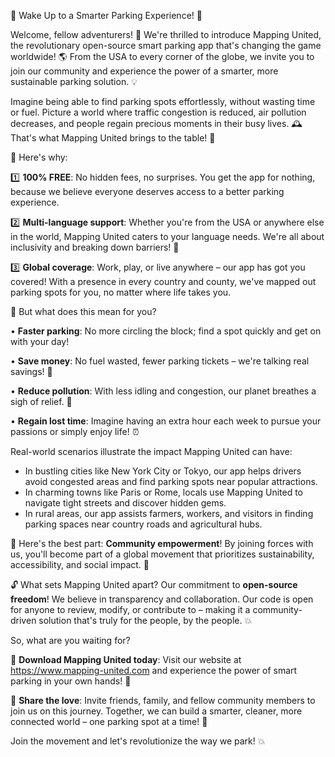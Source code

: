 🚨 Wake Up to a Smarter Parking Experience! 🚨

Welcome, fellow adventurers! 👋 We're thrilled to introduce Mapping United, the revolutionary open-source smart parking app that's changing the game worldwide! 🌎 From the USA to every corner of the globe, we invite you to join our community and experience the power of a smarter, more sustainable parking solution. 💡

Imagine being able to find parking spots effortlessly, without wasting time or fuel. Picture a world where traffic congestion is reduced, air pollution decreases, and people regain precious moments in their busy lives. 🕰️ That's what Mapping United brings to the table! 🍲

🎉 Here's why:

1️⃣ **100% FREE**: No hidden fees, no surprises. You get the app for nothing, because we believe everyone deserves access to a better parking experience.

2️⃣ **Multi-language support**: Whether you're from the USA or anywhere else in the world, Mapping United caters to your language needs. We're all about inclusivity and breaking down barriers! 🌈

3️⃣ **Global coverage**: Work, play, or live anywhere – our app has got you covered! With a presence in every country and county, we've mapped out parking spots for you, no matter where life takes you.

🚗 But what does this mean for you?

• **Faster parking**: No more circling the block; find a spot quickly and get on with your day!

• **Save money**: No fuel wasted, fewer parking tickets – we're talking real savings! 💸

• **Reduce pollution**: With less idling and congestion, our planet breathes a sigh of relief. 🌿

• **Regain lost time**: Imagine having an extra hour each week to pursue your passions or simply enjoy life! ⏰

Real-world scenarios illustrate the impact Mapping United can have:

* In bustling cities like New York City or Tokyo, our app helps drivers avoid congested areas and find parking spots near popular attractions.
* In charming towns like Paris or Rome, locals use Mapping United to navigate tight streets and discover hidden gems.
* In rural areas, our app assists farmers, workers, and visitors in finding parking spaces near country roads and agricultural hubs.

🌟 Here's the best part: **Community empowerment**! By joining forces with us, you'll become part of a global movement that prioritizes sustainability, accessibility, and social impact. 🌈

🔓 What sets Mapping United apart? Our commitment to **open-source freedom**! We believe in transparency and collaboration. Our code is open for anyone to review, modify, or contribute to – making it a community-driven solution that's truly for the people, by the people. 💥

So, what are you waiting for?

📲 **Download Mapping United today**: Visit our website at https://www.mapping-united.com and experience the power of smart parking in your own hands! 📱

👫 **Share the love**: Invite friends, family, and fellow community members to join us on this journey. Together, we can build a smarter, cleaner, more connected world – one parking spot at a time! 🌟

Join the movement and let's revolutionize the way we park! 💥